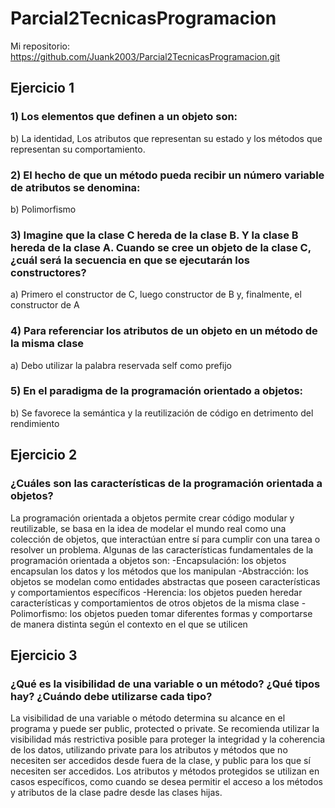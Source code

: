 # Parcial2TecnicasProgramacion

Mi repositorio: https://github.com/Juank2003/Parcial2TecnicasProgramacion.git


## Ejercicio 1

### 1) Los elementos que definen a un objeto son:

b) La identidad, Los atributos que representan su estado y los métodos que representan su
comportamiento.

### 2) El hecho de que un método pueda recibir un número variable de atributos se denomina:

b) Polimorfismo

### 3) Imagine que la clase C hereda de la clase B. Y la clase B hereda de la clase A. Cuando se cree un objeto de la clase C, ¿cuál será la secuencia en que se ejecutarán los constructores?

a) Primero el constructor de C, luego constructor de B y, finalmente, el constructor de A

### 4) Para referenciar los atributos de un objeto en un método de la misma clase

a) Debo utilizar la palabra reservada self como prefijo

### 5) En el paradigma de la programación orientado a objetos:

b) Se favorece la semántica y la reutilización de código en detrimento del rendimiento

## Ejercicio 2

### ¿Cuáles son las características de la programación orientada a objetos?

La programación orientada a objetos permite crear código modular y reutilizable, se basa en la idea de modelar el mundo real como una colección de objetos, que interactúan entre sí para cumplir con una tarea o resolver un problema. Algunas de las características fundamentales de la programación orientada a objetos son:
-Encapsulación: los objetos encapsulan los datos y los métodos que los manipulan
-Abstracción: los objetos se modelan como entidades abstractas que poseen características y comportamientos específicos
-Herencia: los objetos pueden heredar características y comportamientos de otros objetos de la misma clase
-Polimorfismo: los objetos pueden tomar diferentes formas y comportarse de manera distinta según el contexto en el que se utilicen


## Ejercicio 3

### ¿Qué es la visibilidad de una variable o un método? ¿Qué tipos hay? ¿Cuándo debe utilizarse cada tipo?
La visibilidad de una variable o método determina su alcance en el programa y puede ser public, protected o private. Se recomienda utilizar la visibilidad más restrictiva posible para proteger la integridad y la coherencia de los datos, utilizando private para los atributos y métodos que no necesiten ser accedidos desde fuera de la clase, y public para los que sí necesiten ser accedidos. Los atributos y métodos protegidos se utilizan en casos específicos, como cuando se desea permitir el acceso a los métodos y atributos de la clase padre desde las clases hijas.
